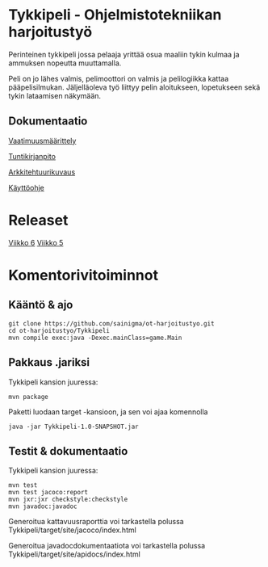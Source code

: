 # Tykkipeli - Ohjelmistotekniikan harjoitustyö

Perinteinen tykkipeli jossa pelaaja yrittää osua maaliin tykin kulmaa ja ammuksen nopeutta muuttamalla.

Peli on jo lähes valmis, pelimoottori on valmis ja pelilogiikka kattaa pääpelisilmukan. Jäljelläoleva työ liittyy pelin aloitukseen, lopetukseen sekä tykin lataamisen näkymään.

## Dokumentaatio

[Vaatimuusmäärittely](/dokumentaatio/vaatimusmaarittely.md)

[Tuntikirjanpito](/dokumentaatio/tuntikirjanpito.md)

[Arkkitehtuurikuvaus](/dokumentaatio/arkkitehtuuri.md)

[Käyttöohje](/dokumentaatio/kayttoohje.md)

# Releaset

[Viikko 6](https://github.com/sainigma/ot-harjoitustyo/releases/tag/0.8)
[Viikko 5](https://github.com/sainigma/ot-harjoitustyo/releases/tag/0.6)

# Komentorivitoiminnot

## Kääntö & ajo

    git clone https://github.com/sainigma/ot-harjoitustyo.git
    cd ot-harjoitustyo/Tykkipeli
    mvn compile exec:java -Dexec.mainClass=game.Main

## Pakkaus .jariksi

Tykkipeli kansion juuressa:

    mvn package

Paketti luodaan target -kansioon, ja sen voi ajaa komennolla

    java -jar Tykkipeli-1.0-SNAPSHOT.jar

## Testit & dokumentaatio

Tykkipeli kansion juuressa:

    mvn test
    mvn test jacoco:report
    mvn jxr:jxr checkstyle:checkstyle
    mvn javadoc:javadoc

Generoitua kattavuusraporttia voi tarkastella polussa Tykkipeli/target/site/jacoco/index.html

Generoitua javadocdokumentaatiota voi tarkastella polussa Tykkipeli/target/site/apidocs/index.html